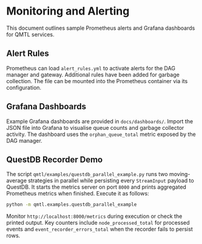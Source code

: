 # Monitoring and Alerting

This document outlines sample Prometheus alerts and Grafana dashboards for QMTL services.

## Alert Rules

Prometheus can load `alert_rules.yml` to activate alerts for the DAG manager and gateway. Additional rules have been added for garbage collection. The file can be mounted into the Prometheus container via its configuration.

## Grafana Dashboards

Example Grafana dashboards are provided in `docs/dashboards/`. Import the JSON file into Grafana to visualise queue counts and garbage collector activity. The dashboard uses the `orphan_queue_total` metric exposed by the DAG manager.

## QuestDB Recorder Demo

The script `qmtl/examples/questdb_parallel_example.py` runs two moving-average strategies in parallel while persisting every `StreamInput` payload to QuestDB. It starts the metrics server on port `8000` and prints aggregated Prometheus metrics when finished. Execute it as follows:

```bash
python -m qmtl.examples.questdb_parallel_example
```

Monitor `http://localhost:8000/metrics` during execution or check the printed output. Key counters include `node_processed_total` for processed events and `event_recorder_errors_total` when the recorder fails to persist rows.

